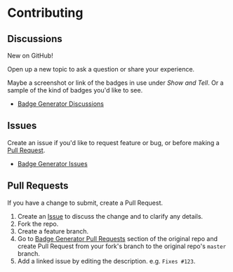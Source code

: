 # Contributing


## Discussions

New on GitHub!

Open up a new topic to ask a question or share your experience.

Maybe a screenshot or link of the badges in use under _Show and Tell_. Or a sample of the kind of badges you'd like to see.

- [Badge Generator Discussions](https://github.com/MichaelCurrin/badge-generator/discussions)


## Issues

Create an issue if you'd like to request feature or bug, or before making a [Pull Request](#pull-requests).

- [Badge Generator Issues](https://github.com/MichaelCurrin/badge-generator/issues)


## Pull Requests

If you have a change to submit, create a Pull Request.

1. Create an [Issue](#issues) to discuss the change and to clarify any details.
1. Fork the repo.
1. Create a feature branch.
1. Go to [Badge Generator Pull Requests](https://github.com/MichaelCurrin/badge-generator/pulls) section of the original repo and create Pull Request from your fork's branch to the original repo's `master` branch.
1. Add a linked issue by editing the description. e.g. `Fixes #123`.
